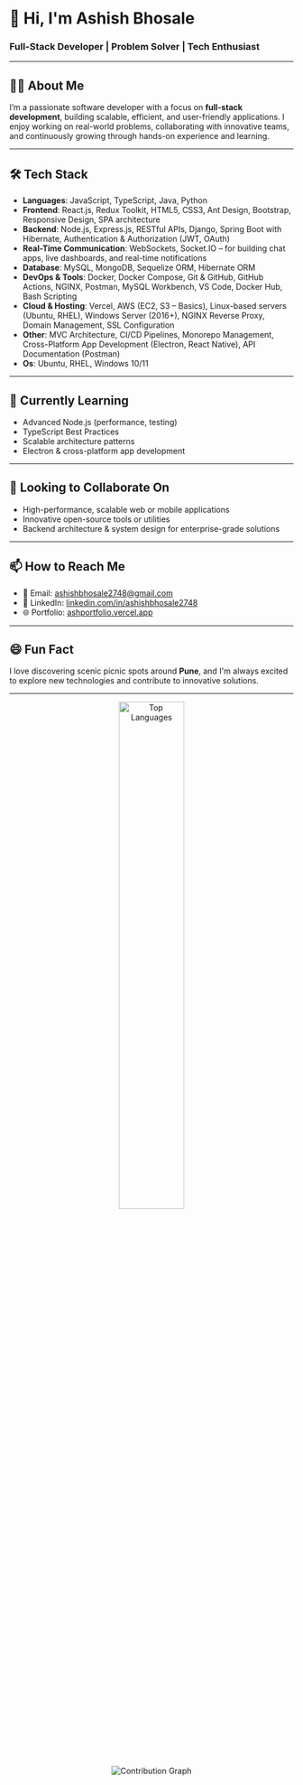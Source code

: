 # 👋 Hi, I'm Ashish Bhosale

### Full-Stack Developer | Problem Solver | Tech Enthusiast

---

## 👨‍💻 About Me

I’m a passionate software developer with a focus on **full-stack development**, building scalable, efficient, and user-friendly applications. I enjoy working on real-world problems, collaborating with innovative teams, and continuously growing through hands-on experience and learning.

---

## 🛠️ Tech Stack

- **Languages**: JavaScript, TypeScript, Java, Python
- **Frontend**: React.js, Redux Toolkit, HTML5, CSS3, Ant Design, Bootstrap, Responsive Design, SPA architecture
- **Backend**: Node.js, Express.js, RESTful APIs, Django, Spring Boot with Hibernate, Authentication & Authorization (JWT, OAuth)
- **Real-Time Communication**: WebSockets, Socket.IO – for building chat apps, live dashboards, and real-time notifications
- **Database**: MySQL, MongoDB, Sequelize ORM, Hibernate ORM
- **DevOps & Tools**: Docker, Docker Compose, Git & GitHub, GitHub Actions, NGINX, Postman, MySQL Workbench, VS Code, Docker Hub, Bash Scripting
- **Cloud & Hosting**: Vercel, AWS (EC2, S3 – Basics), Linux-based servers (Ubuntu, RHEL), Windows Server (2016+), NGINX Reverse Proxy, Domain Management, SSL Configuration
- **Other**: MVC Architecture, CI/CD Pipelines, Monorepo Management, Cross-Platform App Development (Electron, React Native), API Documentation (Postman)
- **Os**: Ubuntu, RHEL, Windows 10/11

---

## 🌱 Currently Learning

- Advanced Node.js (performance, testing)
- TypeScript Best Practices
- Scalable architecture patterns
- Electron & cross-platform app development

---

## 💼 Looking to Collaborate On

- High-performance, scalable web or mobile applications
- Innovative open-source tools or utilities
- Backend architecture & system design for enterprise-grade solutions

---

## 📫 How to Reach Me

- 📧 Email: [ashishbhosale2748@gmail.com](mailto:ashishbhosale2748@gmail.com)
- 💼 LinkedIn: [linkedin.com/in/ashishbhosale2748](https://www.linkedin.com/in/ashishbhosale2748/)
- 🌐 Portfolio: [ashportfolio.vercel.app](https://ashportfolio-ashish-bhosales-projects.vercel.app/)

---


## 😄 Fun Fact

I love discovering scenic picnic spots around **Pune**, and I'm always excited to explore new technologies and contribute to innovative solutions.

---
<!-- GitHub Stats -->
<p align="center">
  <img src="https://github-readme-stats.vercel.app/api/top-langs/?username=Ashish-11-06&layout=compact&theme=radical" alt="Top Languages" width="48%" />
</p>

<!-- GitHub Contribution Graph -->
<p align="center">
  <img src="https://github-readme-activity-graph.vercel.app/graph?username=Ashish-11-06&theme=react&area=true&hide_border=true" alt="Contribution Graph" />
</p>



